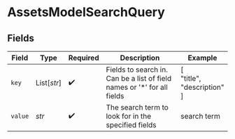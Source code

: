 # AssetsModelSearchQuery


## Fields

| Field                                                                   | Type                                                                    | Required                                                                | Description                                                             | Example                                                                 |
| ----------------------------------------------------------------------- | ----------------------------------------------------------------------- | ----------------------------------------------------------------------- | ----------------------------------------------------------------------- | ----------------------------------------------------------------------- |
| `key`                                                                   | List[*str*]                                                             | :heavy_check_mark:                                                      | Fields to search in. Can be a list of field names or '*' for all fields | [<br/>"title",<br/>"description"<br/>]                                  |
| `value`                                                                 | *str*                                                                   | :heavy_check_mark:                                                      | The search term to look for in the specified fields                     | search term                                                             |